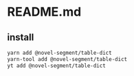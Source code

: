 # README.md

    

## install

```bash
yarn add @novel-segment/table-dict
yarn-tool add @novel-segment/table-dict
yt add @novel-segment/table-dict
```

